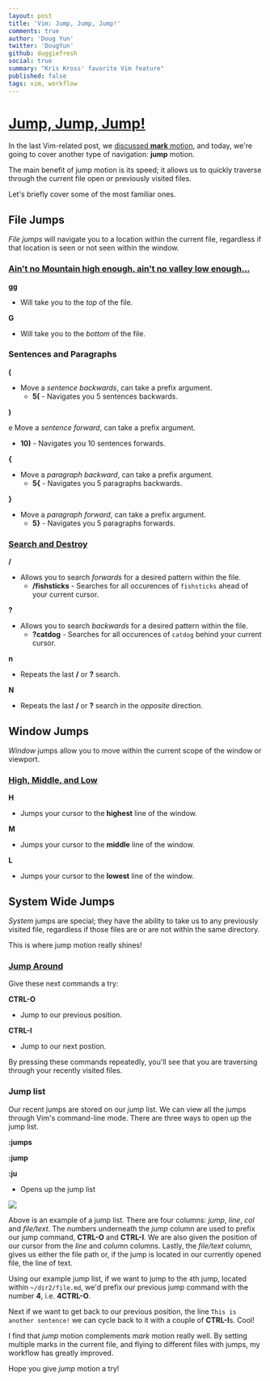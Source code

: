 ```yaml
---
layout: post
title: 'Vim: Jump, Jump, Jump!'
comments: true
author: 'Doug Yun'
twitter: 'DougYun'
github: duggiefresh
social: true
summary: "Kris Kross' favorite Vim feature"
published: false
tags: vim, workflow
---
```


# <a href="https://www.youtube.com/watch?v=010KyIQjkTk" target="_blank">Jump, Jump, Jump!</a>

In the last Vim-related post, we
[discussed **mark** motion](http://reefpoints.dockyard.com/2014/04/10/vim-on-your-mark.html),
and today, we're going to cover another type of navigation: **jump** motion.

The main benefit of jump motion is its speed; it allows us to quickly traverse through the current file
open or previously visited files.

Let's briefly cover some of the most familiar ones.

## File Jumps

*File jumps* will navigate you to a location within the current file, regardless if that
location is seen or not seen within the window.

### <a href="https://www.youtube.com/watch?v=Xz-UvQYAmbg" target="_blank">Ain't no Mountain high enough, ain't no valley low enough...</a>

**gg**

* Will take you to the *top* of the file.

**G**

* Will take you to the *bottom* of the file.

### Sentences and Paragraphs

**(**

* Move a *sentence backwards*, can take a prefix argument.
  * **5(** - Navigates you 5 sentences backwards.

**)**

e Move a *sentence forward*, can take a prefix argument.
  * **10)** - Navigates you 10 sentences forwards.

**{**

* Move a *paragraph backward*, can take a prefix argument.
  * **5{** - Navigates you 5 paragraphs backwards.

**}**

* Move a *paragraph forward*, can take a prefix argument.
  * **5}** - Navigates you 5 paragraphs forwards.

### <a href="https://www.youtube.com/watch?v=EDNzQ3CXspU" target="_blank">Search and Destroy</a>

**/**

* Allows you to search *forwards* for a desired pattern within the file.
  * **/fishsticks** - Searches for all occurences of `fishsticks` ahead of your current cursor.

**?**

* Allows you to search *backwards* for a desired pattern within the file.
  * **?catdog** - Searches for all occurences of `catdog` behind your current cursor.

**n**

* Repeats the last **/** or **?** search.

**N**

* Repeats the last **/** or **?** search in the *opposite* direction.

## Window Jumps

*Window* jumps allow you to move within the current scope of the window or viewport.

### <a href="https://www.youtube.com/watch?v=JECF2EB3LXU" target="_blank">High, Middle, and Low</a>

**H**

* Jumps your cursor to the **highest** line of the window.

**M**

* Jumps your cursor to the **middle** line of the window.

**L**

* Jumps your cursor to the **lowest** line of the window.

## System Wide Jumps

*System* jumps are special; they have the ability to take us to any previously visited file,
regardless if those files are or are not within the same directory.

This is where jump motion really shines!

### <a href="https://www.youtube.com/watch?v=KZaz7OqyTHQ" target="_blank">Jump Around</a>

Give these next commands a try:

**CTRL-O**

* Jump to our previous position.

**CTRL-I**

* Jump to our next postion.

By pressing these commands repeatedly, you'll see that you are traversing through
your recently visited files.

### Jump list

Our recent jumps are stored on our *jump* list. We can view all the jumps through Vim's
command-line mode. There are three ways to open up the jump list.

**:jumps**

**:jump**

**:ju**

* Opens up the jump list

![](https://i.imgur.com/mFc1cHz.png)

Above is an example of a jump list. There are four columns: *jump*, *line*, *col* and *file/text*.
The numbers underneath the *jump* column are used to prefix our jump command, **CTRL-O** and **CTRL-I**.
We are also given the position of our cursor from the  *line* and *col*umn columns. Lastly, the
*file/text* column, gives us either the file path or, if the jump is located in our currently opened file,
the line of text.

Using our example jump list, if we want to jump to the `4`th jump, located within `~/dir2/file.md`, we'd
prefix our previous jump command with the number **4**, i.e. **4CTRL-O**.

Next if we want to get back to our previous position, the line
`This is another sentence!` we can cycle back to it with a couple of **CTRL-I**s. Cool!

I find that *jump* motion complements *mark* motion really well. By setting multiple marks in the current file,
and flying to different files with jumps, my workflow has greatly improved.

Hope you give *jump* motion a try!
